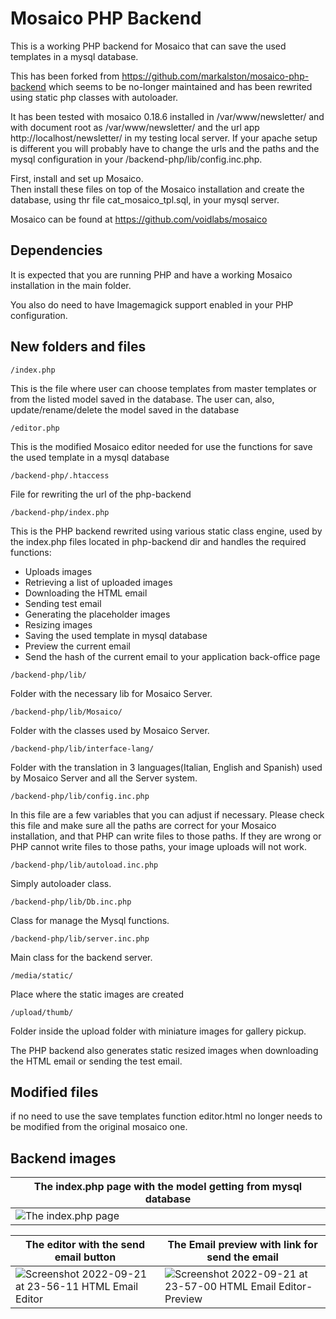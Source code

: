 # Mosaico PHP Backend

This is a working PHP backend for Mosaico that can save the used templates in a mysql database.

This has been forked from https://github.com/markalston/mosaico-php-backend which seems to be no-longer maintained and has been rewrited using static php classes with autoloader.

It has been tested with mosaico 0.18.6 installed in /var/www/newsletter/ and with document root as /var/www/newsletter/ and the url app http://localhost/newsletter/ in my testing local server. If your apache setup is different you will probably have to change the urls and the paths and the mysql configuration in your /backend-php/lib/config.inc.php.

First, install and set up Mosaico.  
Then install these files on top of the Mosaico installation and create the database, using thr file cat_mosaico_tpl.sql, in your mysql server.


Mosaico can be found at https://github.com/voidlabs/mosaico


## Dependencies

It is expected that you are running PHP and have a working Mosaico installation in the main folder.

You also do need to have Imagemagick support enabled in your PHP configuration.


## New folders and files

```
/index.php 
```
This is the file where user can choose templates from master templates or from the listed model saved in the database.
The user can, also, update/rename/delete the model saved in the database


```
/editor.php 
```
This is the modified Mosaico editor needed for use the functions for save the used template in a mysql database


```
/backend-php/.htaccess
```
File for rewriting the url of the php-backend

```
/backend-php/index.php 
```
This is the PHP backend rewrited using various static class engine, used by the index.php files located in php-backend dir and handles the required functions:
* Uploads images
* Retrieving a list of uploaded images
* Downloading the HTML email
* Sending test email
* Generating the placeholder images
* Resizing images
* Saving the used template in mysql database
* Preview the current email
* Send the hash of the current email to your application back-office page


```
/backend-php/lib/ 
```
Folder with the necessary lib for Mosaico Server.


```
/backend-php/lib/Mosaico/ 
```
Folder with the classes used by Mosaico Server.


```
/backend-php/lib/interface-lang/ 
```
Folder with the translation in 3 languages(Italian, English and Spanish) used by Mosaico Server and all the Server system.


```
/backend-php/lib/config.inc.php 
```
In this file are a few variables that you can adjust if necessary. Please check this file and make sure all the paths are correct for your Mosaico installation, and that PHP can write files to those paths. If they are wrong or PHP cannot write files to those paths, your image uploads will not work.


```
/backend-php/lib/autoload.inc.php 
```
Simply autoloader class.


```
/backend-php/lib/Db.inc.php 
```
Class for manage the Mysql functions.


```
/backend-php/lib/server.inc.php 
```
Main class for the backend server.


```
/media/static/
```
Place where the static images are created

```
/upload/thumb/ 
```
Folder inside the upload folder with miniature images for gallery pickup.


The PHP backend also generates static resized images when downloading the HTML email or sending the test email.

## Modified files

if no need to use the save templates function editor.html no longer needs to be modified from the original mosaico one. 


## Backend images



| The index.php page with the model getting from mysql database  |
| ------------- |
| ![The index.php page](https://user-images.githubusercontent.com/82267325/191492919-6f32580b-f8d0-4b81-9bfd-41413b91f009.png) |



| The editor with the send email button  | The Email preview with link for send the email |
| ------------- | ------------- |
| ![Screenshot 2022-09-21 at 23-56-11 HTML Email Editor](https://user-images.githubusercontent.com/82267325/191620750-91e997c0-67c6-4b01-9a02-37ce0bd404f7.png) | ![Screenshot 2022-09-21 at 23-57-00 HTML Email Editor-Preview](https://user-images.githubusercontent.com/82267325/191620520-8fdecba9-5221-4623-a95f-2b3f187e3832.png) | 



